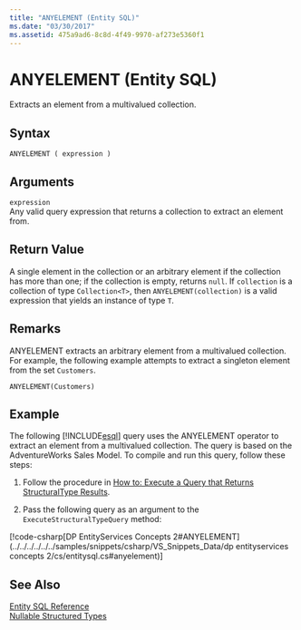 ```yaml
---
title: "ANYELEMENT (Entity SQL)"
ms.date: "03/30/2017"
ms.assetid: 475a9ad6-8c8d-4f49-9970-af273e5360f1
---
```

# ANYELEMENT (Entity SQL)
Extracts an element from a multivalued collection.  
  
## Syntax  
  
```  
ANYELEMENT ( expression )  
```  
  
## Arguments  
 `expression`  
 Any valid query expression that returns a collection to extract an element from.  
  
## Return Value  
 A single element in the collection or an arbitrary element if the collection has more than one; if the collection is empty, returns `null`. If `collection` is a collection of type `Collection<T>`, then `ANYELEMENT(collection)` is a valid expression that yields an instance of type `T`.  
  
## Remarks  
 ANYELEMENT extracts an arbitrary element from a multivalued collection. For example, the following example attempts to extract a singleton element from the set `Customers`.  
  
```  
ANYELEMENT(Customers)  
```  
  
## Example  
 The following [!INCLUDE[esql](../../../../../../includes/esql-md.md)] query uses the ANYELEMENT operator to extract an element from a multivalued collection. The query is based on the AdventureWorks Sales Model. To compile and run this query, follow these steps:  
  
1. Follow the procedure in [How to: Execute a Query that Returns StructuralType Results](../../../../../../docs/framework/data/adonet/ef/how-to-execute-a-query-that-returns-structuraltype-results.md).  
  
2. Pass the following query as an argument to the `ExecuteStructuralTypeQuery` method:  
  
 [!code-csharp[DP EntityServices Concepts 2#ANYELEMENT](../../../../../../samples/snippets/csharp/VS_Snippets_Data/dp entityservices concepts 2/cs/entitysql.cs#anyelement)]  
  
## See Also  
 [Entity SQL Reference](../../../../../../docs/framework/data/adonet/ef/language-reference/entity-sql-reference.md)  
 [Nullable Structured Types](../../../../../../docs/framework/data/adonet/ef/language-reference/nullable-structured-types-entity-sql.md)

